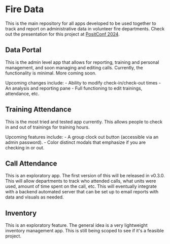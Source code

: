 # Fire Data
This is the main repository for all apps developed to be used together to track and report on administrative data in volunteer fire departments. Check out the presentation for this project at [PositConf 2024](https://reg.conf.posit.co/flow/posit/positconf24/publiccatalog/page/publiccatalog/session/1711986858836001vnVj).

## Data Portal
This is the admin level app that allows for reporting, training and personal management, and soon managing and editing calls. Currently, the functionality is minimal. More coming soon.

Upcoming changes include:
	- Ability to modify check-in/check-out times 
	- An analysis and reporting pane 
	- Full functioning to edit trainings, attendance, etc.

## Training Attendance
This is the most tried and tested app currently. This allows people to check in and out of trainings for training hours. 

Upcoming features include:
	- A group clock out button (accessible via an admin password).
	- Color distinct modals that emphasize if you are checking in or out.

## Call Attendance
This is an exploratory app. The first version of this will be released in v0.3.0. This will allow departments to track who attended calls, what units were used, amount of time spent on the call, etc. This will eventually integrate with a backend automated server that can be set up to email reports with data and visuals as needed.

## Inventory
This is an exploratory feature. The general idea is a very lightweight inventory management app. This is still being scoped to see if it's a feasible project.

